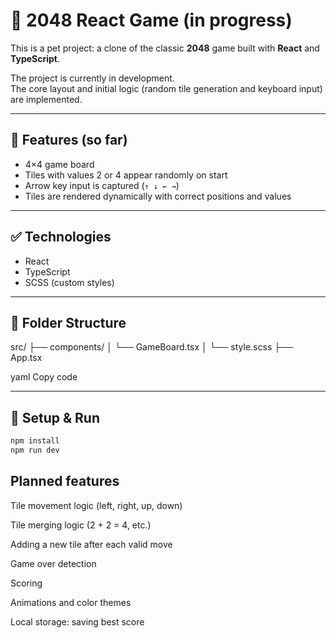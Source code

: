 # 🧩 2048 React Game (in progress)

This is a pet project: a clone of the classic **2048** game built with **React** and **TypeScript**.

The project is currently in development.  
The core layout and initial logic (random tile generation and keyboard input) are implemented.

---

## 🎯 Features (so far)

- 4×4 game board
- Tiles with values 2 or 4 appear randomly on start
- Arrow key input is captured (`↑ ↓ ← →`)
- Tiles are rendered dynamically with correct positions and values

---

## ✅ Technologies

- React
- TypeScript
- SCSS (custom styles)

---

## 📁 Folder Structure

src/ ├── components/ │ └── GameBoard.tsx │ └── style.scss ├── App.tsx

yaml
Copy code

---

## 🚀 Setup & Run

```bash
npm install
npm run dev
```

## Planned features

Tile movement logic (left, right, up, down)

Tile merging logic (2 + 2 = 4, etc.)

Adding a new tile after each valid move

Game over detection

Scoring

Animations and color themes

Local storage: saving best score

```

```
